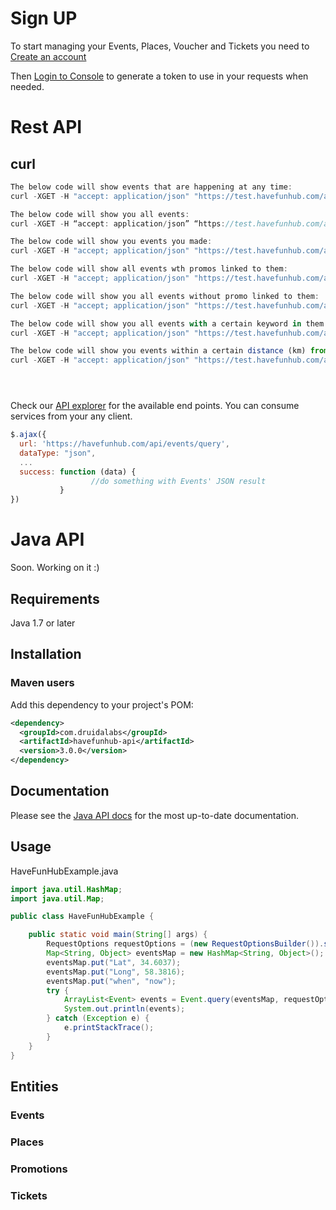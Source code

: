 # Sign UP

To start managing your Events, Places, Voucher and Tickets you need to [Create an account](https://havefunhub.com/tickets.html ) 

Then [Login to Console](https://organiser.havefunhub.com) to generate a token to use in your requests when needed.

# Rest API

## curl

```javascript
The below code will show events that are happening at any time:
curl -XGET -H "accept: application/json" "https://test.havefunhub.com/api/events/query?when=any"

The below code will show you all events:
curl -XGET -H “accept: application/json” “https://test.havefunhub.com/api/events/query”

The below code will show you events you made:
curl -XGET -H "accept; application/json" "https://test.havefunhub.com/api/events/query?user=your_username"

The below code will show all events wth promos linked to them:
curl -XGET -H "accept; application/json" "https://test.havefunhub.com/api/users/query?hasPromo=true"

The below code will show you all events without promo linked to them:
curl -XGET -H "accept; application/json" "https://test.havefunhub.com/api/users/query?hasPromo=false"

The below code will show you all events with a certain keyword in them:
curl -XGET -H "accept; application/json" "https://test.havefunhub.com/api/events/query?q= YOUR KEYWORD HERE"

The below code will show you events within a certain distance (km) from a chosen long and lat position:
curl -XGET -H "accept: application/json" "https://test.havefunhub.com/api/events/query?Lat=1&Long=1&Dist=100"





```

Check our [API explorer](https://havefunhub.com/api-doc) for the available end points. You can consume services from your any client.
```javascript
$.ajax({
  url: 'https://havefunhub.com/api/events/query',
  dataType: "json",
  ...
  success: function (data) {
                  //do something with Events' JSON result
           }
})
```
# Java API

Soon. Working on it :) 

## Requirements

Java 1.7 or later

## Installation

### Maven users

Add this dependency to your project's POM:

```xml
<dependency>
  <groupId>com.druidalabs</groupId>
  <artifactId>havefunhub-api</artifactId>
  <version>3.0.0</version>
</dependency>
```
## Documentation

Please see the [Java API docs](http://druidalabs.com) for the most up-to-date documentation.

## Usage

HaveFunHubExample.java

```java
import java.util.HashMap;
import java.util.Map;

public class HaveFunHubExample {

    public static void main(String[] args) {
        RequestOptions requestOptions = (new RequestOptionsBuilder()).setApiKey("YOUR-SECRET-KEY").build();
        Map<String, Object> eventsMap = new HashMap<String, Object>();
        eventsMap.put("Lat", 34.6037); 
        eventsMap.put("Long", 58.3816);
        eventsMap.put("when", "now");
        try {
            ArrayList<Event> events = Event.query(eventsMap, requestOptions);
            System.out.println(events);
        } catch (Exception e) {
            e.printStackTrace();
        }
    }
}
```

## Entities
### Events
### Places
### Promotions
### Tickets
